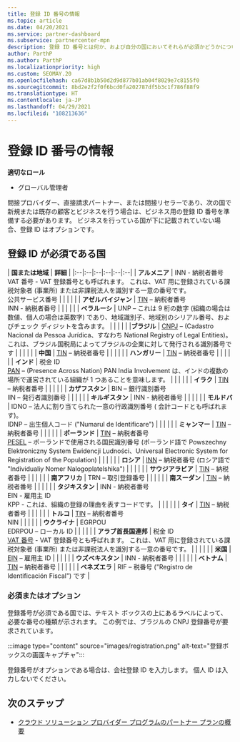 ```yaml
---
title: 登録 ID 番号の情報
ms.topic: article
ms.date: 04/20/2021
ms.service: partner-dashboard
ms.subservice: partnercenter-mpn
description: 登録 ID 番号とは何か、および自分の国においてそれらが必須かどうかについて説明します。
author: ParthP
ms.author: ParthP
ms.localizationpriority: high
ms.custom: SEOMAY.20
ms.openlocfilehash: ca67d8b1b50d2d9d877b01ab04f8029e7c8155f0
ms.sourcegitcommit: 8bd2e2f2f0f6bcd0fa202787df5b3c1f786f88f9
ms.translationtype: HT
ms.contentlocale: ja-JP
ms.lasthandoff: 04/29/2021
ms.locfileid: "108213636"
---
```

# <a name="registration-id-number-information"></a>登録 ID 番号の情報

**適切なロール**

- グローバル管理者
 
間接プロバイダー、直接請求パートナー、または間接リセラーであり、次の国で新規または既存の顧客とビジネスを行う場合は、ビジネス用の登録 ID 番号を準備する必要があります。 ビジネスを行っている国が下に記載されていない場合、登録 ID はオプションです。

## <a name="countries-where-registration-id-is-required"></a>登録 ID が必須である国

| **国または地域** | **詳細** |
|:--|:--|:--|:--|:--|:--|
| **アルメニア** | INN - 納税者番号<br>VAT 番号 - VAT 登録番号とも呼ばれます。 これは、VAT 用に登録されている課税対象者 (事業所) または非課税法人を識別する一意の番号です。<br>公共サービス番号 |  |  | |  |
| **アゼルバイジャン**  | [TIN](http://www.oecd.org/tax/automatic-exchange/crs-implementation-and-assistance/tax-identification-numbers/Azerbaijan-TIN.pdf) – 納税者番号<br>INN - 納税者番号 |  |  |  |  |
| **ベラルーシ**  | UNP – これは 9 桁の数字 (組織の場合は数値、個人の場合は英数字) であり、地域識別子、地域別のシリアル番号、およびチェック ディジットを含みます。 |  |  |  |  |
|**ブラジル** | [CNPJ](http://www.oecd.org/tax/automatic-exchange/crs-implementation-and-assistance/tax-identification-numbers/Brazil-TIN.pdf) – (Cadastro Nacional da Pessoa Jurídica、すなわち National Registry of Legal Entities)。 これは、ブラジル国税局によってブラジルの企業に対して発行される識別番号です  |  |  |  |  |
| **中国** | [TIN](http://www.oecd.org/tax/automatic-exchange/crs-implementation-and-assistance/tax-identification-numbers/China-TIN.pdf) – 納税者番号 |  |  |  |  |
| **ハンガリー**  | [TIN](http://www.oecd.org/tax/automatic-exchange/crs-implementation-and-assistance/tax-identification-numbers/Hungary-TIN.pdf) – 納税者番号 |  |  |  |  |
| **インド** | 税金 ID<br>[PAN](http://www.oecd.org/tax/automatic-exchange/crs-implementation-and-assistance/tax-identification-numbers/India-TIN.pdf) – (Presence Across Nation) PAN India Involvement は、インドの複数の場所で運営されている組織が 1 つあることを意味します。 |  |  |  |  |
| **イラク** | [TIN](http://www.oecd.org/tax/automatic-exchange/crs-implementation-and-assistance/tax-identification-numbers/) – 納税者番号 |  |  |  |  |
| **カザフスタン**  | BIN – 銀行識別番号<br>IIN – 発行者識別番号 |  |  |  |  |
| **キルギスタン**  | INN - 納税者番号 |  |  |  |  |
| **モルドバ**  | IDNO – 法人に割り当てられた一意の行政識別番号 ( 会計コードとも呼ばれます)。<br>IDNP – 出生個人コード ("Numarul de Identificare") |  |  |  |  |
| **ミャンマー** | [TIN](http://www.oecd.org/tax/automatic-exchange/crs-implementation-and-assistance/tax-identification-numbers/) – 納税者番号 |  |  |  |  |
| **ポーランド**  | [TIN](http://www.oecd.org/tax/automatic-exchange/crs-implementation-and-assistance/tax-identification-numbers/Poland-TIN.pdf) – 納税者番号<br>[PESEL](http://www.oecd.org/tax/automatic-exchange/crs-implementation-and-assistance/tax-identification-numbers/Poland-TIN.pdf) – ポーランドで使用される国民識別番号 (ポーランド語で Powszechny Elektroniczny System Ewidencji Ludności、Universal Electronic System for Registration of the Population) |  |  |  |  |
| **ロシア**  | [INN](http://www.oecd.org/tax/automatic-exchange/crs-implementation-and-assistance/tax-identification-numbers/Russia-TIN.pdf) – 納税者番号 (ロシア語で "Individualiy Nomer Nalogoplatelshika") |  |  |  |  |
| **サウジアラビア** | [TIN](http://www.oecd.org/tax/automatic-exchange/crs-implementation-and-assistance/tax-identification-numbers/Saudi-Arabia-TIN.pdf) – 納税者番号 |  |  |  |  |
| **南アフリカ** | TRN – 取引登録番号 |  |  |  |  |
| **南スーダン** | [TIN](http://www.oecd.org/tax/automatic-exchange/crs-implementation-and-assistance/tax-identification-numbers/) – 納税者番号 |  |  |  |  |
| **タジキスタン**  | INN - 納税者番号<br>EIN - 雇用主 ID<br>KPP - これは、組織の登録の理由を表すコードです。 |  |  |  |  |
| **タイ** | [TIN](http://www.oecd.org/tax/automatic-exchange/crs-implementation-and-assistance/tax-identification-numbers/) – 納税者番号 |  |  |  |  |
| **トルコ** | [TIN](http://www.oecd.org/tax/automatic-exchange/crs-implementation-and-assistance/tax-identification-numbers/Turkey-TIN.pdf) – 納税者番号<br>NIN |  |  |  |  |
| **ウクライナ**  | EGRPOU<br>EDRPOU – ローカル ID |  |  |  |  |
| **アラブ首長国連邦** | 税金 ID<br>[VAT 番号](http://www.oecd.org/tax/automatic-exchange/crs-implementation-and-assistance/tax-identification-numbers/UAE-TIN.pdf) - VAT 登録番号とも呼ばれます。 これは、VAT 用に登録されている課税対象者 (事業所) または非課税法人を識別する一意の番号です。 |  |  |  |  |
| **米国** | [EIN](https://irs.ein-forms-gov.com/?keyword=employer%20identification%20number&source=Google&network=o&device=c&devicemodel=&mobile=&adposition%5d&targetid=kwd-81501461534755:loc-190&msclkid=458d3159f6051392f5286e8e75ed79ce) – 雇用主 ID |  |  |  |  |
| **ウズベキスタン**  | INN - 納税者番号 |  |  |  |  |
| **ベトナム** | [TIN](http://www.oecd.org/tax/automatic-exchange/crs-implementation-and-assistance/tax-identification-numbers/) – 納税者番号 |  |  |  |  |
| **ベネズエラ** | RIF – 税番号 ("Registro de Identificación Fiscal") です |  

### <a name="mandatory-or-optional"></a>必須またはオプション
 
登録番号が必須である国では、テキスト ボックスの上にあるラベルによって、必要な番号の種類が示されます。
この例では、ブラジルの CNPJ 登録番号が要求されています。

:::image type="content" source="images/registration.png" alt-text="登録ボックスの画面キャプチャ":::

登録番号がオプションである場合は、会社登録 ID を入力します。 個人 ID は入力しないでください。

## <a name="next-steps"></a>次のステップ

- [クラウド ソリューション プロバイダー プログラムのパートナー プランの概要](csp-offers.md)